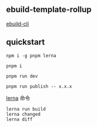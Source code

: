 <!--
 * @Author: tackchen
 * @Date: 2022-08-03 21:24:33
 * @Description: Coding something
-->
## ebuild-template-rollup

[ebuild-cli](https://github.com/theajack/ebuild-template-rollup)

## quickstart

```
npm i -g pnpm lerna
```

```
pnpm i

pnpm run dev

pnpm run publish -- x.x.x
```

[lerna](https://www.lernajs.cn/) 命令

```
lerna run build
lerna changed
lerna diff
```